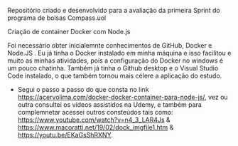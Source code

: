 Repositório criado e desenvolvido para a avaliação da primeira Sprint do programa de bolsas Compass.uol  

Criação de container Docker com Node.js

Foi necessário obter inicialemnte conhecimentos de GitHub, Docker e Node.JS . Eu já tinha o Docker instalado em minha máquina e isso facilitou e muito as minhas atividades, pois a configuração do Docker no windows é um pouco chatinha. Também já tinha o Github desktop e o Visual Studio Code instalado, o que também tornou mais célere a aplicação do estudo. 

- Segui o passo a passo do que consta no link https://acervolima.com/docker-docker-container-para-node-js/, vez ou outra consultei os vídeos assistidos na Udemy, e também para complemnetar acessei outros consteúdos tais como: https://www.youtube.com/watch?v=n4_3_LAR4Js & https://www.macoratti.net/19/02/dock_imgfile1.htm & https://youtu.be/EKaGsShRXNY. 

